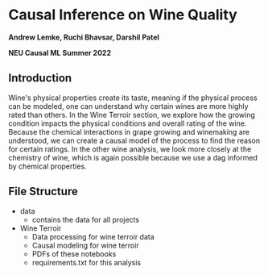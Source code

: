 # Causal Inference on Wine Quality

**Andrew Lemke, Ruchi Bhavsar, Darshil Patel**

**NEU Causal ML Summer 2022**


## Introduction

Wine's physical properties create its taste, meaning if the physical process can be modeled, one can understand why certain wines are more highly rated than others. In the Wine Terroir section, we explore how the growing condition impacts the physical conditions and overall rating of the wine. Because the chemical interactions in grape growing and winemaking are understood, we can create a causal model of the process to find the reason for certain ratings. In the other wine analysis, we look more closely at the chemistry of wine, which is again possible because we use a dag informed by chemical properties.


## File Structure

* data
	+ contains the data for all projects
* Wine Terroir
	+ Data processing for wine terroir data
	+ Causal modeling for wine terroir
	+ PDFs of these notebooks
	+ requirements.txt for this analysis



